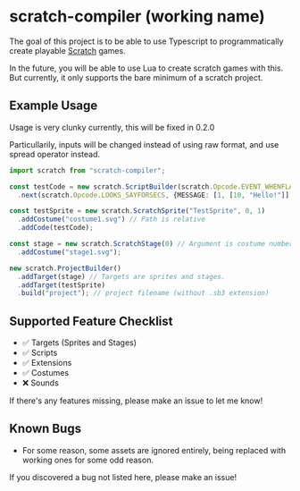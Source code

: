 # scratch-compiler (working name)

The goal of this project is to be able to use Typescript to programmatically create playable [Scratch](https://scratch.mit.edu/) games.

In the future, you will be able to use Lua to create scratch games with this. But currently, it only supports the bare minimum of a scratch project.

## Example Usage

Usage is very clunky currently, this will be fixed in 0.2.0

Particullarily, inputs will be changed instead of using raw format, and use spread operator instead.

```ts
import scratch from "scratch-compiler";

const testCode = new scratch.ScriptBuilder(scratch.Opcode.EVENT_WHENFLAGCLICKED)
  .next(scratch.Opcode.LOOKS_SAYFORSECS, {MESSAGE: [1, [10, "Hello!"]],SECS: [1, [4, "2"]]});

const testSprite = new scratch.ScratchSprite("TestSprite", 0, 1)
  .addCostume("costume1.svg") // Path is relative
  .addCode(testCode);

const stage = new scratch.ScratchStage(0) // Argument is costume number
  .addCostume("stage1.svg");

new scratch.ProjectBuilder()
  .addTarget(stage) // Targets are sprites and stages.
  .addTarget(testSprite)
  .build("project"); // project filename (without .sb3 extension)
```

## Supported Feature Checklist

- :white_check_mark: Targets (Sprites and Stages)
- :white_check_mark: Scripts
- :white_check_mark: Extensions
- :white_check_mark: Costumes
- :x: Sounds

If there's any features missing, please make an issue to let me know!

## Known Bugs

- For some reason, some assets are ignored entirely, being replaced with working ones for some odd reason.

If you discovered a bug not listed here, please make an issue!
